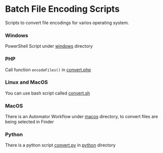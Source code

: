 Batch File Encoding Scripts
======================

Scripts to convert file encodings for varios operating system.

### Windows
PowerShell Script under [windows](windows) directory

### PHP
Call function ```encodeFiles()``` in [convert.php](php/convert.php)

### Linux and MacOS
You can use bash script called [convert.sh](linux/convert.sh)

### MacOS
There is an Automator Workflow under [macos](macos) directory, to convert files are being selected in Finder

### Python
There is a python script [convert.py](python/convert.py) in [python](python) directory
